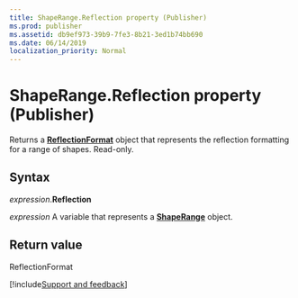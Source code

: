```yaml
---
title: ShapeRange.Reflection property (Publisher)
ms.prod: publisher
ms.assetid: db9ef973-39b9-7fe3-8b21-3ed1b74bb690
ms.date: 06/14/2019
localization_priority: Normal
---
```



# ShapeRange.Reflection property (Publisher)

Returns a **[ReflectionFormat](Publisher.reflectionformat.md)** object that represents the reflection formatting for a range of shapes. Read-only.


## Syntax

_expression_.**Reflection**

_expression_ A variable that represents a **[ShapeRange](Publisher.ShapeRange.md)** object.


## Return value

ReflectionFormat



[!include[Support and feedback](~/includes/feedback-boilerplate.md)]